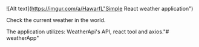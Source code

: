 ![Alt text](https://imgur.com/a/HawarfL"Simple React weather application")

Check the current weather in the world.

The application utilizes: WeatherApi's API, react tool and axios."# weatherApp" 
